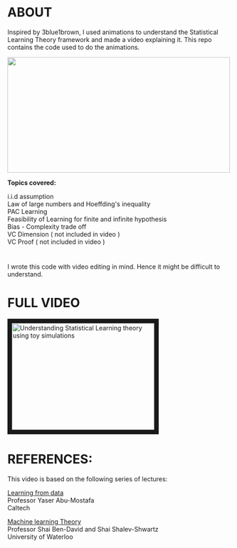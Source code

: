 # ABOUT
Inspired by 3blue1brown, I used animations to understand the Statistical Learning Theory framework and made a video explaining it. This repo contains the code used to do the animations.

<img src="./video_2.gif" width="500" height="260" />

**Topics covered:**

i.i.d assumption\
Law of large numbers and Hoeffding's inequality\
PAC Learning\
Feasibility of Learning for finite and infinite hypothesis\
Bias - Complexity trade off\
VC Dimension ( not included in video )\
VC Proof ( not included in video )
 # 
 
I wrote this code with video editing in mind. Hence it might be difficult to understand.



# FULL VIDEO
<a href="https://www.youtube.com/watch?v=lsYPC0MuLJA" target="_blank"><img src="http://img.youtube.com/vi/lsYPC0MuLJA/0.jpg" 
alt="Understanding Statistical Learning theory using toy simulations" width="320" height="240" border="10" /></a>



# REFERENCES:
This video is based on the following series of lectures:

[Learning from data](https://tinyurl.com/4wkr7prx)\
Professor Yaser Abu-Mostafa\
Caltech


[Machine learning Theory](https://tinyurl.com/26v5btve)\
Professor Shai Ben-David and Shai Shalev-Shwartz\
University of Waterloo
